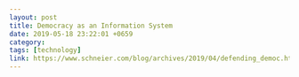 ```yaml
---
layout: post
title: Democracy as an Information System
date: 2019-05-18 23:22:01 +0659
category: 
tags: [technology]
link: https://www.schneier.com/blog/archives/2019/04/defending_democ.html
---
```



